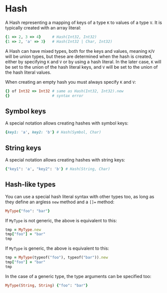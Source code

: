 # Hash

A Hash representing a mapping of keys of a type `K` to values of a type `V`. It is typically created with an array literal:

```ruby
{1 => 2, 3 => 4}     # Hash(Int32, Int32)
{1 => 2, 'a' => 3}   # Hash(Int32 | Char, Int32)
```

A Hash can have mixed types, both for the keys and values, meaning `K`/`V` will be union types, but these are determined when the hash is created, either by specifying `K` and `V` or by using a hash literal. In the later case, `K` will be set to the union of the hash literal keys, and `V` will be set to the union of the hash literal values.

When creating an empty hash you must always specify `K` and `V`:

```ruby
{} of Int32 => Int32 # same as Hash(Int32, Int32).new
{}                   # syntax error
```

## Symbol keys

A special notation allows creating hashes with symbol keys:

```ruby
{key1: 'a', key2: 'b'} # Hash(Symbol, Char)
```

## String keys

A special notation allows creating hashes with string keys:

```ruby
{"key1": 'a', "key2": 'b'} # Hash(String, Char)
```

## Hash-like types

You can use a special hash literal syntax with other types too, as long as they define an argless `new` method and a `[]=` method:

```ruby
MyType{"foo": "bar"}
```

If `MyType` is not generic, the above is equivalent to this:

```ruby
tmp = MyType.new
tmp["foo"] = "bar"
tmp
```

If `MyType` is generic, the above is equivalent to this:

```ruby
tmp = MyType(typeof("foo"), typeof("bar")).new
tmp["foo"] = "bar"
tmp
```

In the case of a generic type, the type arguments can be specified too:

```ruby
MyType(String, String) {"foo": "bar"}
```
